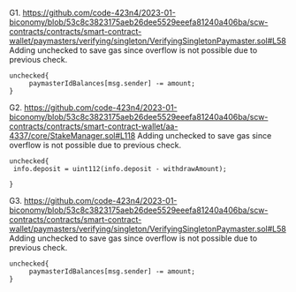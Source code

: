G1. https://github.com/code-423n4/2023-01-biconomy/blob/53c8c3823175aeb26dee5529eeefa81240a406ba/scw-contracts/contracts/smart-contract-wallet/paymasters/verifying/singleton/VerifyingSingletonPaymaster.sol#L58
Adding unchecked to save gas since overflow is not possible due to previous check.
```
unchecked{
     paymasterIdBalances[msg.sender] -= amount;
}

```

G2. https://github.com/code-423n4/2023-01-biconomy/blob/53c8c3823175aeb26dee5529eeefa81240a406ba/scw-contracts/contracts/smart-contract-wallet/aa-4337/core/StakeManager.sol#L118
Adding unchecked to save gas since overflow is not possible due to previous check.
```
unchecked{
 info.deposit = uint112(info.deposit - withdrawAmount);
 
}
```

G3. https://github.com/code-423n4/2023-01-biconomy/blob/53c8c3823175aeb26dee5529eeefa81240a406ba/scw-contracts/contracts/smart-contract-wallet/paymasters/verifying/singleton/VerifyingSingletonPaymaster.sol#L58
Adding unchecked to save gas since overflow is not possible due to previous check.
```
unchecked{
     paymasterIdBalances[msg.sender] -= amount;
}
```
